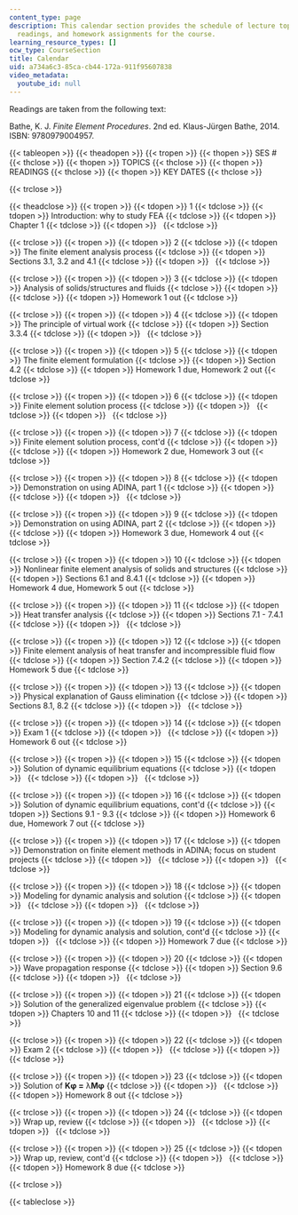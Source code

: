 ```yaml
---
content_type: page
description: This calendar section provides the schedule of lecture topics, exams,
  readings, and homework assignments for the course.
learning_resource_types: []
ocw_type: CourseSection
title: Calendar
uid: a734a6c3-85ca-cb44-172a-911f95607838
video_metadata:
  youtube_id: null
---
```


Readings are taken from the following text:

Bathe, K. J. _Finite Element Procedures_. 2nd ed. Klaus-Jürgen Bathe, 2014. ISBN: 9780979004957.

{{< tableopen >}}
{{< theadopen >}}
{{< tropen >}}
{{< thopen >}}
SES #
{{< thclose >}}
{{< thopen >}}
TOPICS
{{< thclose >}}
{{< thopen >}}
READINGS
{{< thclose >}}
{{< thopen >}}
KEY DATES
{{< thclose >}}

{{< trclose >}}

{{< theadclose >}}
{{< tropen >}}
{{< tdopen >}}
1
{{< tdclose >}}
{{< tdopen >}}
Introduction: why to study FEA
{{< tdclose >}}
{{< tdopen >}}
Chapter 1
{{< tdclose >}}
{{< tdopen >}}
 
{{< tdclose >}}

{{< trclose >}}
{{< tropen >}}
{{< tdopen >}}
2
{{< tdclose >}}
{{< tdopen >}}
The finite element analysis process
{{< tdclose >}}
{{< tdopen >}}
Sections 3.1, 3.2 and 4.1
{{< tdclose >}}
{{< tdopen >}}
 
{{< tdclose >}}

{{< trclose >}}
{{< tropen >}}
{{< tdopen >}}
3
{{< tdclose >}}
{{< tdopen >}}
Analysis of solids/structures and fluids
{{< tdclose >}}
{{< tdopen >}}
 
{{< tdclose >}}
{{< tdopen >}}
Homework 1 out
{{< tdclose >}}

{{< trclose >}}
{{< tropen >}}
{{< tdopen >}}
4
{{< tdclose >}}
{{< tdopen >}}
The principle of virtual work
{{< tdclose >}}
{{< tdopen >}}
Section 3.3.4
{{< tdclose >}}
{{< tdopen >}}
 
{{< tdclose >}}

{{< trclose >}}
{{< tropen >}}
{{< tdopen >}}
5
{{< tdclose >}}
{{< tdopen >}}
The finite element formulation
{{< tdclose >}}
{{< tdopen >}}
Section 4.2
{{< tdclose >}}
{{< tdopen >}}
Homework 1 due, Homework 2 out
{{< tdclose >}}

{{< trclose >}}
{{< tropen >}}
{{< tdopen >}}
6
{{< tdclose >}}
{{< tdopen >}}
Finite element solution process
{{< tdclose >}}
{{< tdopen >}}
 
{{< tdclose >}}
{{< tdopen >}}
 
{{< tdclose >}}

{{< trclose >}}
{{< tropen >}}
{{< tdopen >}}
7
{{< tdclose >}}
{{< tdopen >}}
Finite element solution process, cont'd
{{< tdclose >}}
{{< tdopen >}}
 
{{< tdclose >}}
{{< tdopen >}}
Homework 2 due, Homework 3 out
{{< tdclose >}}

{{< trclose >}}
{{< tropen >}}
{{< tdopen >}}
8
{{< tdclose >}}
{{< tdopen >}}
Demonstration on using ADINA, part 1
{{< tdclose >}}
{{< tdopen >}}
 
{{< tdclose >}}
{{< tdopen >}}
 
{{< tdclose >}}

{{< trclose >}}
{{< tropen >}}
{{< tdopen >}}
9
{{< tdclose >}}
{{< tdopen >}}
Demonstration on using ADINA, part 2
{{< tdclose >}}
{{< tdopen >}}
 
{{< tdclose >}}
{{< tdopen >}}
Homework 3 due, Homework 4 out
{{< tdclose >}}

{{< trclose >}}
{{< tropen >}}
{{< tdopen >}}
10
{{< tdclose >}}
{{< tdopen >}}
Nonlinear finite element analysis of solids and structures
{{< tdclose >}}
{{< tdopen >}}
Sections 6.1 and 8.4.1
{{< tdclose >}}
{{< tdopen >}}
Homework 4 due, Homework 5 out
{{< tdclose >}}

{{< trclose >}}
{{< tropen >}}
{{< tdopen >}}
11
{{< tdclose >}}
{{< tdopen >}}
Heat transfer analysis
{{< tdclose >}}
{{< tdopen >}}
Sections 7.1 - 7.4.1
{{< tdclose >}}
{{< tdopen >}}
 
{{< tdclose >}}

{{< trclose >}}
{{< tropen >}}
{{< tdopen >}}
12
{{< tdclose >}}
{{< tdopen >}}
Finite element analysis of heat transfer and incompressible fluid flow
{{< tdclose >}}
{{< tdopen >}}
Section 7.4.2
{{< tdclose >}}
{{< tdopen >}}
Homework 5 due
{{< tdclose >}}

{{< trclose >}}
{{< tropen >}}
{{< tdopen >}}
13
{{< tdclose >}}
{{< tdopen >}}
Physical explanation of Gauss elimination
{{< tdclose >}}
{{< tdopen >}}
Sections 8.1, 8.2
{{< tdclose >}}
{{< tdopen >}}
 
{{< tdclose >}}

{{< trclose >}}
{{< tropen >}}
{{< tdopen >}}
14
{{< tdclose >}}
{{< tdopen >}}
Exam 1
{{< tdclose >}}
{{< tdopen >}}
 
{{< tdclose >}}
{{< tdopen >}}
Homework 6 out
{{< tdclose >}}

{{< trclose >}}
{{< tropen >}}
{{< tdopen >}}
15
{{< tdclose >}}
{{< tdopen >}}
Solution of dynamic equilibrium equations
{{< tdclose >}}
{{< tdopen >}}
 
{{< tdclose >}}
{{< tdopen >}}
 
{{< tdclose >}}

{{< trclose >}}
{{< tropen >}}
{{< tdopen >}}
16
{{< tdclose >}}
{{< tdopen >}}
Solution of dynamic equilibrium equations, cont'd
{{< tdclose >}}
{{< tdopen >}}
Sections 9.1 - 9.3
{{< tdclose >}}
{{< tdopen >}}
Homework 6 due, Homework 7 out
{{< tdclose >}}

{{< trclose >}}
{{< tropen >}}
{{< tdopen >}}
17
{{< tdclose >}}
{{< tdopen >}}
Demonstration on finite element methods in ADINA; focus on student projects
{{< tdclose >}}
{{< tdopen >}}
 
{{< tdclose >}}
{{< tdopen >}}
 
{{< tdclose >}}

{{< trclose >}}
{{< tropen >}}
{{< tdopen >}}
18
{{< tdclose >}}
{{< tdopen >}}
Modeling for dynamic analysis and solution
{{< tdclose >}}
{{< tdopen >}}
 
{{< tdclose >}}
{{< tdopen >}}
 
{{< tdclose >}}

{{< trclose >}}
{{< tropen >}}
{{< tdopen >}}
19
{{< tdclose >}}
{{< tdopen >}}
Modeling for dynamic analysis and solution, cont'd
{{< tdclose >}}
{{< tdopen >}}
 
{{< tdclose >}}
{{< tdopen >}}
Homework 7 due
{{< tdclose >}}

{{< trclose >}}
{{< tropen >}}
{{< tdopen >}}
20
{{< tdclose >}}
{{< tdopen >}}
Wave propagation response
{{< tdclose >}}
{{< tdopen >}}
Section 9.6
{{< tdclose >}}
{{< tdopen >}}
 
{{< tdclose >}}

{{< trclose >}}
{{< tropen >}}
{{< tdopen >}}
21
{{< tdclose >}}
{{< tdopen >}}
Solution of the generalized eigenvalue problem
{{< tdclose >}}
{{< tdopen >}}
Chapters 10 and 11
{{< tdclose >}}
{{< tdopen >}}
 
{{< tdclose >}}

{{< trclose >}}
{{< tropen >}}
{{< tdopen >}}
22
{{< tdclose >}}
{{< tdopen >}}
Exam 2
{{< tdclose >}}
{{< tdopen >}}
 
{{< tdclose >}}
{{< tdopen >}}
 
{{< tdclose >}}

{{< trclose >}}
{{< tropen >}}
{{< tdopen >}}
23
{{< tdclose >}}
{{< tdopen >}}
Solution of **Kφ =** λ**Mφ**
{{< tdclose >}}
{{< tdopen >}}
 
{{< tdclose >}}
{{< tdopen >}}
Homework 8 out
{{< tdclose >}}

{{< trclose >}}
{{< tropen >}}
{{< tdopen >}}
24
{{< tdclose >}}
{{< tdopen >}}
Wrap up, review
{{< tdclose >}}
{{< tdopen >}}
 
{{< tdclose >}}
{{< tdopen >}}
 
{{< tdclose >}}

{{< trclose >}}
{{< tropen >}}
{{< tdopen >}}
25
{{< tdclose >}}
{{< tdopen >}}
Wrap up, review, cont'd
{{< tdclose >}}
{{< tdopen >}}
 
{{< tdclose >}}
{{< tdopen >}}
Homework 8 due
{{< tdclose >}}

{{< trclose >}}

{{< tableclose >}}